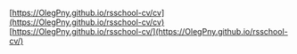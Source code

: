 [https://OlegPny.github.io/rsschool-cv/cv](https://OlegPny.github.io/rsschool-cv/cv)
[https://OlegPny.github.io/rsschool-cv/](https://OlegPny.github.io/rsschool-cv/)
